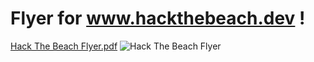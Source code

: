 # Flyer for www.hackthebeach.dev !
[Hack The Beach Flyer.pdf](https://github.com/user-attachments/files/16022716/Hack.The.Beach.Flyer.pdf)
![Hack The Beach Flyer](https://github.com/se1yu/graphicDesigns/assets/121521414/2ac23b4a-6dee-4cf1-9646-dbd57f05e602)

